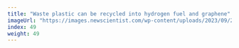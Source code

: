 ```yaml
---
title: "Waste plastic can be recycled into hydrogen fuel and graphene"
imageUrl: "https://images.newscientist.com/wp-content/uploads/2023/09/28103823/SEI_173548784.jpg?width=600"
index: 49
weight: 49
---
```

